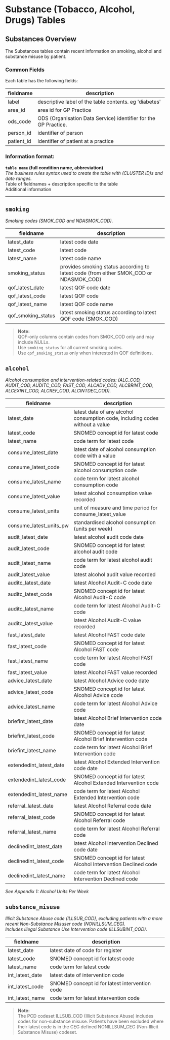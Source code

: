 # Substance (Tobacco, Alcohol, Drugs) Tables
## Substances Overview

The Substances tables contain recent information on smoking, alcohol and substance misuse by patient.

### Common Fields
Each table has the following fields:

| fieldname  | description                                                     |
| ---------- | --------------------------------------------------------------- |
| label      | descriptive label of the table contents. eg 'diabetes'          |
| area_id    | area id for GP Practice                                         |
| ods_code   | ODS (Organisation Data Service) identifier for the GP Practice. |
| person_id  | identifier of person                                            |
| patient_id | identifier of patient at a practice                             |

### Information format:

**`table name` (full condition name, abbreviation)**  
*The business rules syntax used to create the table with (CLUSTER ID)s and date ranges.*    
Table of fieldnames + description specific to the table  
Additional information  

***
## `smoking`
*Smoking codes (SMOK_COD and NDASMOK_COD).*

| fieldname          | description                                                                            |
| ------------------ | -------------------------------------------------------------------------------------- |
| latest_date        | latest code date                                                                       |
| latest_code        | latest code                                                                            |
| latest_name        | latest code name                                                                       |
| smoking_status     | provides smoking status according to latest code (from either SMOK_COD or NDASMOK_COD) |
| qof_latest_date    | latest QOF code date                                                                   |
| qof_latest_code    | latest QOF code                                                                        |
| qof_latest_name    | latest QOF code name                                                                   |
| qof_smoking_status | latest smoking status according to latest QOF code (SMOK_COD)                          |

> **Note:**  
> QOF-only columns contain codes from SMOK_COD only and may include NULLs.  
> Use `smoking_status` for all current smoking codes.  
> Use `qof_smoking_status` only when interested in QOF definitions.

## `alcohol`
*Alcohol consumption and intervention-related codes:  (ALC_COD, AUDIT_COD, AUDITC_COD, FAST_COD, ALCADV_COD, ALCBRINT_COD, ALCEXINT_COD, ALCREF_COD, ALCINTDEC_COD).*

fieldname                  | description
-------------------------- |------------
latest_date                | latest date of any alcohol consumption code, including codes without a value
latest_code                | SNOMED concept id for latest code
latest_name                | code term for latest code
consume_latest_date        | latest date of alcohol consumption code with a value
consume_latest_code        | SNOMED concept id for latest alcohol consumption code
consume_latest_name        | code term for latest alcohol consumption code
consume_latest_value       | latest alcohol consumption value recorded
consume_latest_units       | unit of measure and time period for consume_latest_value
consume_latest_units_pw    | standardised alcohol consumption (units per week)  
audit_latest_date          | latest alcohol audit code date
audit_latest_code          | SNOMED concept id for latest alcohol audit code
audit_latest_name          | code term for latest alcohol audit code
audit_latest_value         | latest alcohol audit value recorded
auditc_latest_date         | latest Alcohol Audit-C code date
auditc_latest_code         | SNOMED concept id for latest Alcohol Audit-C code
auditc_latest_name         | code term for latest Alcohol Audit-C code
auditc_latest_value        | latest Alcohol Audit-C value recorded
fast_latest_date           | latest Alcohol FAST code date
fast_latest_code           | SNOMED concept id for latest Alcohol FAST code
fast_latest_name           | code term for latest Alcohol FAST code
fast_latest_value          | latest Alcohol FAST value recorded
advice_latest_date         | latest Alcohol Advice code date
advice_latest_code         | SNOMED concept id for latest Alcohol Advice code
advice_latest_name         | code term for latest Alcohol Advice code
briefint_latest_date       | latest Alcohol Brief Intervention code date
briefint_latest_code       | SNOMED concept id for latest Alcohol Brief Intervention code
briefint_latest_name       | code term for latest Alcohol Brief Intervention code
extendedint_latest_date    | latest Alcohol Extended Intervention code date
extendedint_latest_code    | SNOMED concept id for latest Alcohol Extended Intervention code
extendedint_latest_name    | code term for latest Alcohol Extended Intervention code
referral_latest_date       | latest Alcohol Referral code date
referral_latest_code       | SNOMED concept id for latest Alcohol Referral code
referral_latest_name       | code term for latest Alcohol Referral code
declinedint_latest_date    | latest Alcohol Intervention Declined code date
declinedint_latest_code    | SNOMED concept id for latest Alcohol Intervention Declined code
declinedint_latest_name    | code term for latest Alcohol Intervention Declined code

*See Appendix 1: Alcohol Units Per Week*

## `substance_misuse`
*Illicit Substance Abuse code (ILLSUB_COD), excluding patients with a more recent Non-Substance Misuser code (NONILLSUM_CEG).  
Includes Illegal Substance Use Intervention code (ILLSUBINT_COD).*

fieldname         | description
----------------- |------------
latest_date       | latest date of code for register
latest_code       | SNOMED concept id for latest code
latest_name       | code term for latest code
int_latest_date   | latest date of intervention code
int_latest_code   | SNOMED concept id for latest intervention code
int_latest_name   | code term for latest intervention code

> **Note:**  
> The PCD codeset ILLSUB_COD (Illicit Substance Abuse) includes codes for non-substance misuse.  Patients have been excluded where their latest code is in the CEG defined NONILLSUM_CEG (Non-Illicit Substance Misuse) codeset.
